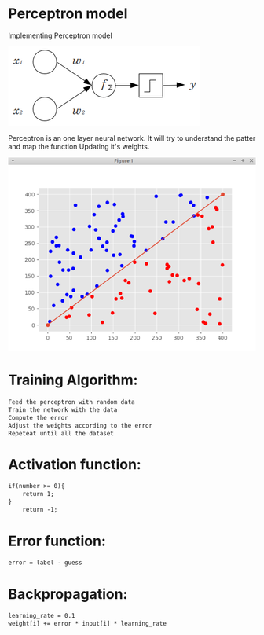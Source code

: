 # Perceptron model 

Implementing Perceptron model

![alt text](perceptron.png)

Perceptron is an one layer neural network.
It will try to understand the patter and map the function
Updating it's weights.

![alt text](download.png)




# Training Algorithm:

    Feed the perceptron with random data
    Train the network with the data
    Compute the error
    Adjust the weights according to the error
    Repeteat until all the dataset
    
    
# Activation function: 

    if(number >= 0){
        return 1;
    }
        return -1;

        
# Error function:

    error = label - guess
    
# Backpropagation: 
  
    learning_rate = 0.1
    weight[i] += error * input[i] * learning_rate
    
